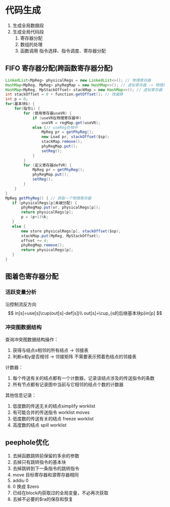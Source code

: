 # 代码生成
1. 生成全局数据段
2. 生成全局代码段 
   1. 寄存器分配
   2. 数组的处理
   3. 函数调用
   指令选择、指令调度、寄存器分配
## FIFO 寄存器分配(跨函数寄存器分配)
```java
LinkedList<MpReg> physicalRegs = new LinkedList<>(); // 物理寄存器
HashMap<MpReg, MpReg> phyRegMap = new HashMap<>(); // 虚拟寄存器 -> 物理寄存器
HashMap<MpReg, MpStackOffset> stackMap = new HashMap<>(); // 虚拟寄存器 -> 栈偏移
int stackOffset = 0 + function.getOffset(); // 栈偏移
int p = 0;
for(基本块b) {
    for(指令i) {
        for (使用寄存器useVR) {
            if (useVR在物理寄存器中)
                useVR = regMap.get(useVR);
            else {// useReg在栈中
            	MpReg pr = getPhyReg();
                new Load pr, stackOffset($sp);
                stackMap.remove();
                phyRegMap.put();
                setReg();
            }
        }   
        for (定义寄存器defVR) {
            MpReg pr = getPhyReg();
            phyRegMap.put();
            setReg();
        }
    }
}
MpReg getPhyReg() { // 获取一个物理寄存器
   if (physicalRegs[p]未被分配) {
       phyRegMap.put(vr, physicalRegs[p]);
       return physicalRegs[p];
       p = (p+1)%k;
   }
   else {
       new store physicalRegs[p], stackOffset($sp);
       stackMap.put(MpReg, MpStackOffset);
       offset += 4;
       phyRegMap.remove();
       return physicalRegs[p];
   }
}
```
## 图着色寄存器分配
### 活跃变量分析

沿控制流反方向
$$
in[s]=use[s]\cup(out[s]-def[s])\\
out[s]=\cup_{s的后继基本块p}in[p]
$$


### 冲突图数据结构
查询冲突图数据结构操作：
1. 获得与结点x相邻的所有结点 -> 邻接表
2. 判断x和y是否相邻 -> 邻接矩阵
不需要表示预着色结点的邻接表

计数器：
1. 每个传送有关的结点都有一个计数器，记录该结点涉及的传送指令的条数
2. 所有节点都有记录图中当前与它相邻的结点个数的计数器

其他信息记录：
1. 低度数的传送无关的结点simplify worklist
2. 有可能合并的传送指令 worklist moves
3. 低度数的传送有关的结点 freeze worklist
4. 高度数的结点 spill worklist

## peephole优化
1. 去掉函数跳转前保留的多余的参数
2. 去掉只有跳转指令的基本块
3. 去掉跳转到下一条指令的跳转指令
4. move 目标寄存器和源寄存器相同
5. addiu 0
6. 0 换成 $zero
7. 已经在block内获取过的全局变量，不必再次获取
8. 去掉不必要的$ra的保存和恢复

